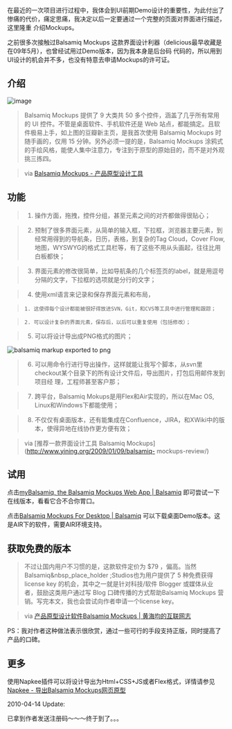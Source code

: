

在最近的一次项目进行过程中，我体会到UI前期Demo设计的重要性，为此付出了惨痛的代价，痛定思痛，我决定以后一定要通过一个完整的页面对界面进行描述，这里隆重
介绍Mockups。

之前很多次接触过Balsamiq Mockups 这款界面设计利器（delicious最早收藏是在09年5月），也曾经试用过Demo版本，因为我本身是后台码
代码的，所以用到UI设计的机会并不多，也没有特意去申请Mockups的许可证。

## 介绍

![image](https://e25ba8-log4d-c.dijingchao.com/images/upload_dropbox/201612/404.png)

> Balsamiq Mockups 提供了 9 大类共 50 多个控件，涵盖了几乎所有常用的 UI 控件。不管是桌面软件、手机软件还是 Web
站点，都能搞定。且软件极易上手，如上图的豆瓣新主页，是我首次使用 Balsamiq Mockups 时随手画的，仅用 15
分钟。另外必须一提的是，Balsamiq Mockups 涂鸦式的手绘风格，能使人集中注意力，专注到于原型的原始目的，而不是对外观挑三拣四。

>

> via [Balsamiq Mockups - 产品原型设计工具](http://lightory.net/balsamiq-mockups/473/)

## 功能

>   1. 操作方面，拖拽，控件分组，甚至元素之间的对齐都做得很贴心；

>   2. 预制了很多界面元素，从简单的输入框，下拉框，浏览器主要元素，到经常用得到的导航条，日历，表格，到复杂的Tag Cloud，Cover
Flow, 地图，WYSWYG的格式工具栏等，有了这些不用从头画起，往往比用白板都快；

>   3. 界面元素的修改很简单，比如导航条的几个标签页的label，就是用逗号分隔的文字，下拉框的选项就是分行的文字；

>   4. 使用xml语言来记录和保存界面元素和布局，

>     1. 这使得每个设计都能被很好得放进SVN，Git，和CVS等工具中进行管理和跟踪；

>     2. 可以设计复杂的界面元素，保存后，以后可以重复使用（包括修改）；

>   5. 可以将设计导出成PNG格式的图片；

![balsamiq markup exported to png](https://e25ba8-log4d-c.dijingchao.com/images/upload_dropbox/201004/3179518230_5ec1947cb9_m.jpg)

>   6. 可以用命令行进行导出操作，这样就能让我写个脚本，从svn里checkout某个目录下的所有设计文件后，导出图片，打包后用邮件发到项目经
理，工程师甚至客户那；

>   7. 跨平台，Balsamiq Mokups是用Flex和Air实现的，所以在Mac OS, Linux和Windows下都能使用；

>   8. 不仅仅有桌面版本，还有能集成在Confluence，JIRA，和XWiki中的版本，使得异地在线协作更方便有效；

>

> via [推荐一款界面设计工具 Balsamiq Mockups](http://www.yining.org/2009/01/09/balsamiq-
mockups-review/)

## 试用

点击[myBalsamiq, the Balsamiq Mockups Web App |
Balsamiq](http://www.balsamiq.com/products/mockups/web) 即可尝试一下在线版本，看看它合不合你胃口。

点击[Balsamiq Mockups For Desktop |
Balsamiq](http://www.balsamiq.com/products/mockups/desktop)
可以下载桌面Demo版本。这是AIR下的软件，需要AIR环境支持。

## 获取免费的版本

> 不过让国内用户不习惯的是，这款软件定价为 $79 ，偏高。当然Balsamiq&nbsp_place_holder
;Studios也为用户提供了 5 种免费获得license key
的机会，其中之一就是针对科技/软件 Blogger 或媒体从业者，鼓励这类用户通过写 Blog
口碑传播的方式帮助Balsamiq Mockups
营销。写完本文，我也会尝试向作者申请一个license key。

>

> via [产品原型设计软件Balsamiq Mockups | 黄海均的互联网志](http://ecvip.org/archives/786)

PS：我对作者这种做法表示很欣赏，通过一些可行的手段支持正版，同时提高了产品的口碑。

## 更多

使用Napkee插件可以将设计导出为Html+CSS+JS或者Flex格式，详情请参见[Napkee - 导出Balsamiq
Mockups网页原型](http://lightory.net/napkee/477/)

2010-04-14 Update:

已拿到作者发送注册码～～～终于到了。。。


